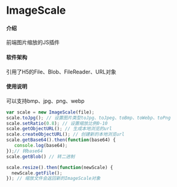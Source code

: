 # ImageScale

#### 介绍
前端图片缩放的JS插件

#### 软件架构
引用了H5的File、Blob、FileReader、URL对象

#### 使用说明
可以支持bmp、jpg、png、webp
```javascript
var scale = new ImageScale(file);
scale.toJpg(); // 设置图片类型toJpg、toJpeg、toBmp、toWebp、toPng
scale.setRatio(0.8); // 设置缩放比例0-10
scale.getObjectURL(); // 生成本地浏览的url
scale.createObjectURL(); // 创建新的本地浏览url
scale.getBase64().then(function(base64) {
   console.log(base64);
});// 转base64
scale.getBlob() // 转二进制

scale.resize().then(function(newScale) {
  newScale.getFile();
}); // 缩放文件会返回新的ImageScale对象
```